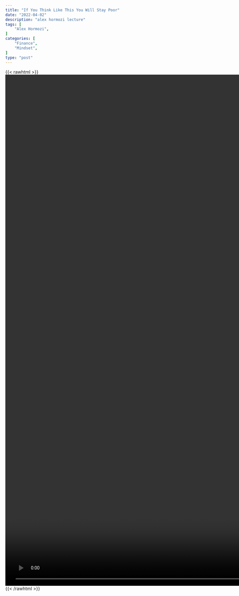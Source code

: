 ```yaml
---
title: "If You Think Like This You Will Stay Poor"
date: "2022-04-02"
description: "alex hormozi lecture"
tags: [
    "Alex Hormozi",
]
categories: [
    "Finance",
    "Mindset",
]
type: "post"
---
```

{{< rawhtml >}}
    <video style="height:40vh;width:auto" overflow="hidden" controls>
        <source src="https://lectures.dev00ps.com/ah-vids/If%20you%20think%20like%20this%2C%20you%20will%20stay%20poor%20and%20unhappy....mp4" type="video/mp4"> 
    </video>
{{< /rawhtml >}}